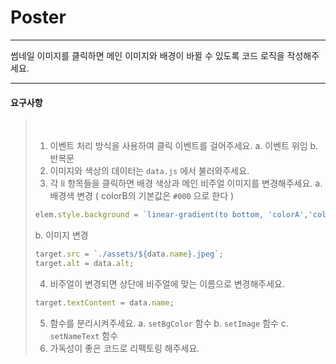 # Poster

---

썸네일 이미지를 클릭하면 메인 이미지와 배경이 바뀔 수 있도록 코드 로직을 작성해주세요.

---

#### 요구사항

>    <br>
>
> 1.  이벤트 처리 방식을 사용하여 클릭 이벤트를 걸어주세요.
>     a. 이벤트 위임
>     b. 반복문
>     <br>
> 2.  이미지와 색상의 데이터는 `data.js` 에서 불러와주세요.
>     <br>
> 3.  각 li 항목들을 클릭하면 배경 색상과 메인 비주얼 이미지를 변경해주세요.
>     a. 배경색 변경 ( colorB의 기본값은 `#000` 으로 한다 )
>
> ```jsx
> elem.style.background = `linear-gradient(to bottom, 'colorA','colorB')`;
> ```
>
> b. 이미지 변경
>
> ```jsx
> target.src = `./assets/${data.name}.jpeg`;
> target.alt = data.alt;
> ```
>
> 4. 비주얼이 변경되면 상단에 비주얼에 맞는 이름으로 변경해주세요.
>
> ```jsx
> target.textContent = data.name;
> ```
>
> 5. 함수를 분리시켜주세요.
>    a. `setBgColor` 함수
>    b. `setImage` 함수
>    c. `setNameText` 함수
>    <br>
> 6. 가독성이 좋은 코드로 리팩토링 해주세요.
>    <br>
